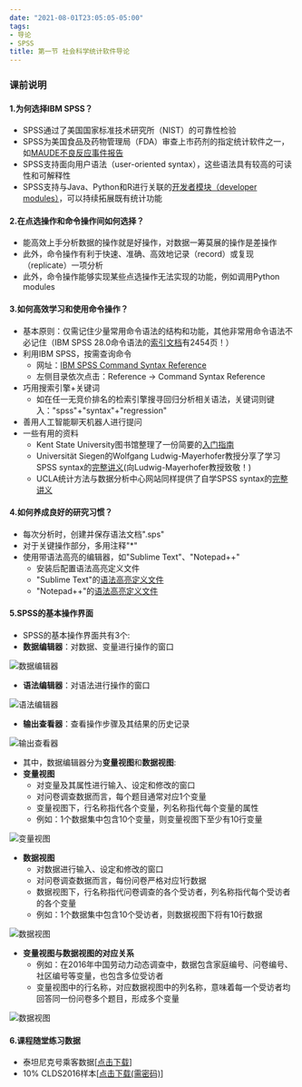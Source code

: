 ```yaml
---
date: "2021-08-01T23:05:05-05:00"
tags:
- 导论
- SPSS
title: 第一节 社会科学统计软件导论
---
```



### 课前说明
#### 1.为何选择IBM SPSS？
* SPSS通过了美国国家标准技术研究所（NIST）的可靠性检验
* SPSS为美国食品及药物管理局（FDA）审查上市药剂的指定统计软件之一，如[MAUDE不良反应事件报告](https://www.accessdata.fda.gov/scripts/cdrh/cfdocs/cfmaude/detail.cfm?mdrfoi__id=11065079&pc=NIU)
* SPSS支持面向用户语法（user-oriented syntax），这些语法具有较高的可读性和可解释性
* SPSS支持与Java、Python和R进行关联的[开发者模块（developer modules）](http://ibmpredictiveanalytics.github.io/)，可以持续拓展既有统计功能
#### 2.在点选操作和命令操作间如何选择？
* 能高效上手分析数据的操作就是好操作，对数据一筹莫展的操作是差操作
* 此外，命令操作有利于快速、准确、高效地记录（record）或复现（replicate）一项分析
* 此外，命令操作能够实现某些点选操作无法实现的功能，例如调用Python modules
#### 3.如何高效学习和使用命令操作？
* 基本原则：仅需记住少量常用命令语法的结构和功能，其他非常用命令语法不必记住（IBM SPSS 28.0命令语法的[索引文档](https://www.ibm.com/docs/en/SSLVMB_28.0.0/pdf/IBM_SPSS_Statistics_Command_Syntax_Reference.pdf)有2454页！）
* 利用IBM SPSS，按需查询命令
  - 网址：[IBM SPSS Command Syntax Reference](https://www.ibm.com/docs/en/spss-statistics/SaaS?topic=reference-introduction-guide-command-syntax)
  - 左侧目录依次点击：Reference -> Command Syntax Reference
* 巧用搜索引擎+关键词
  - 如在任一无竞价排名的检索引擎搜寻回归分析相关语法，关键词则键入："spss"+"syntax"+"regression"
* 善用人工智能聊天机器人进行提问
* 一些有用的资料
  - Kent State University图书馆整理了一份简要的[入门指南](https://libguides.library.kent.edu/SPSS/Syntax)
  - Universität Siegen的Wolfgang Ludwig-Mayerhofer教授分享了学习SPSS syntax的[完整讲义](https://wlm.userweb.mwn.de/SPSS/)(向Ludwig-Mayerhofer教授致敬！)
  - UCLA统计方法与数据分析中心网站同样提供了自学SPSS syntax的[完整讲义](https://stats.oarc.ucla.edu/spss/seminars/introduction-to-spss-syntax-2/)
#### 4.如何养成良好的研究习惯？
* 每次分析时，创建并保存语法文档".sps"
* 对于关键操作部分，多用注释"*"
* 使用带语法高亮的编辑器，如"Sublime Text"、"Notepad++" 
	* 安装后配置语法高亮定义文件
	* "Sublime Text"的[语法高亮定义文件](https://gist.github.com/radum/4070908)
	* "Notepad++"的[语法高亮定义文件](https://github.com/Remix4Dev/npp-spss)
#### 5.SPSS的基本操作界面
* SPSS的基本操作界面共有3个:
* **数据编辑器**：对数据、变量进行操作的窗口

![数据编辑器](https://stat4soc.netlify.app/images/1.1.png)

* **语法编辑器**：对语法进行操作的窗口

![语法编辑器](https://stat4soc.netlify.app/images/1.2.png)

* **输出查看器**：查看操作步骤及其结果的历史记录

![输出查看器](https://stat4soc.netlify.app/images/1.3.png)

* 其中，数据编辑器分为**变量视图**和**数据视图**:
* **变量视图**
	* 对变量及其属性进行输入、设定和修改的窗口
	* 对问卷调查数据而言，每个题目通常对应1个变量
	* 变量视图下，行名称指代各个变量，列名称指代每个变量的属性
	* 例如：1个数据集中包含10个变量，则变量视图下至少有10行变量

![变量视图](https://stat4soc.netlify.app/images/1.4.png)

* **数据视图**
	* 对数据进行输入、设定和修改的窗口
	* 对问卷调查数据而言，每份问卷严格对应1行数据
	* 数据视图下，行名称指代问卷调查的各个受访者，列名称指代每个受访者的各个变量
	* 例如：1个数据集中包含10个受访者，则数据视图下将有10行数据

![数据视图](https://stat4soc.netlify.app/images/1.5.png)


* **变量视图与数据视图的对应关系**
	* 例如：在2016年中国劳动力动态调查中，数据包含家庭编号、问卷编号、社区编号等变量，也包含多位受访者
	* 变量视图中的行名称，对应数据视图中的列名称，意味着每一个受访者均回答同一份问卷多个题目，形成多个变量

![数据视图](https://stat4soc.netlify.app/images/1.6.png)

#### 6.课程随堂练习数据
* 泰坦尼克号乘客数据[[点击下载](https://raw.githubusercontent.com/GingLam/teaching.com/master/themes/cupper-hugo-theme/static/images/titanic.sav)]
* 10% CLDS2016样本[[点击下载(需密码)](https://raw.githubusercontent.com/GingLam/teaching.com/master/themes/cupper-hugo-theme/static/images/CLDS2016.zip)]


